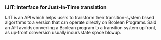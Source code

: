 ### IJIT: Interface for Just-In-Time translation

IJIT is an API which helps users to transform their transition-system based algorithms to a version that can operate directly on Boolean Programs. Said an API avoids converting a Boolean program to a transition system up front, as up-front conversion usually incurs state space blowup.
